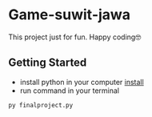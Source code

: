 # Game-suwit-jawa
This project just for fun. Happy coding🤓

## Getting Started
- install python in your computer [install](https://www.python.org/)
- run command in your terminal
```shell
py finalproject.py
```